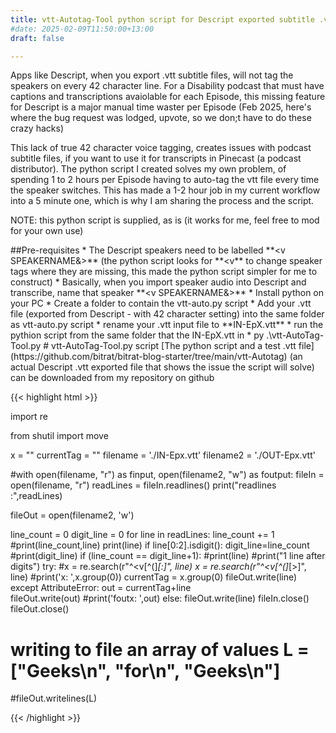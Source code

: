 ```yaml
---
title: vtt-Autotag-Tool python script for Descript exported subtitle .vtt files
#date: 2025-02-09T11:50:00+13:00
draft: false

---
```


Apps like Descript, when you export .vtt subtitle files, will not tag the speakers on every 42 character line.
For a Disability podcast that must have captions and transcriptions avaiolable for each Episode, this missing feature for Descript is a major manual time waster per Episode (Feb 2025, here's where the bug request was lodged, upvote, so we don;t have to do these crazy hacks)
<p>
This lack of true 42 character voice tagging, creates issues with podcast subtitle files, if you want to use it for transcripts in Pinecast (a podcast distributor).
The python script I created solves my own problem, of spending 1 to 2 hours per Episode having to auto-tag the vtt file every time the speaker switches.
This has made a 1-2 hour job in my current workflow into a 5 minute one, which is why I am sharing the process and the script.
<p>
NOTE: this python script is supplied, as is (it works for me, feel free to mod for your own use)
<p>
##Pre-requisites
* The Descript speakers need to be labelled **&lt;v SPEAKERNAME&&gt;**  (the python script looks for **&lt;v** to change speaker tags where they are missing, this made the python script simpler for me to construct)
	* Basically, when you import speaker audio into Descript and transcribe, name that speaker **&lt;v SPEAKERNAME&&gt;**
* Install python on your PC
* Create a folder to contain the vtt-auto.py script 
* Add your .vtt file (exported from Descript - with 42 character setting) into the same folder as vtt-auto.py script
	* rename your .vtt input file to **IN-EpX.vtt**
* run the pythion script from the same folder that the IN-EpX.vtt in
	* py .\vtt-AutoTag-Tool.py
# vtt-AutoTag-Tool.py script
[The python script and a test .vtt file](https://github.com/bitrat/bitrat-blog-starter/tree/main/vtt-Autotag) (an actual Descript .vtt exported file that shows the issue the script will solve) can be downloaded from my repository on github

{{< highlight html >}}
<!DOCTYPE html>
<html lang="en">
<head>
  <meta charset="UTF-8">
  <title>vtt-Autotag-Tool.py</title>
</head>
<body>
  <p>import re

from shutil import move

x = ""
currentTag = "<v TestPerson>"
filename = './IN-Epx.vtt'
filename2 = './OUT-Epx.vtt'

#with open(filename, "r") as finput, open(filename2, "w") as foutput:
fileIn = open(filename, "r")
readLines = fileIn.readlines()
print("readlines :",readLines)

fileOut = open(filename2, 'w')

line_count = 0
digit_line = 0
for line in readLines:
    line_count += 1
    #print(line_count,line)
    print(line)
    if line[0:2].isdigit():
        digit_line=line_count
        #print(digit_line)
    if (line_count == digit_line+1):
        #print(line)
        #print("1 line after digits")
        try:
            #x = re.search(r"^\<v[^\(]*[:]", line)
            x = re.search(r"^\<v[^\(]*[>]", line)
            #print('x: ',x.group(0))
            currentTag = x.group(0)
            fileOut.write(line)
        except AttributeError:
            out = currentTag+line  
            fileOut.write(out)
            #print('foutx: ',out)
    else:
        fileOut.write(line)
fileIn.close()     
fileOut.close() 

# writing to file an array of values L = ["Geeks\n", "for\n", "Geeks\n"]
#fileOut.writelines(L)       
</p>
</body>
</html>
{{< /highlight >}}

